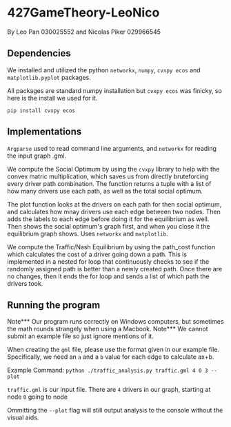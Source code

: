 # 427GameTheory-LeoNico
By Leo Pan 030025552 and Nicolas Piker 029966545

## Dependencies
We installed and utilized the python `networkx`, `numpy`, `cvxpy ecos` and `matplotlib.pyplot` packages.

All packages are standard numpy installation but `cvxpy ecos` was finicky, so here is the install we used for it.

`pip install cvxpy ecos`

## Implementations
`Argparse` used to read command line arguments, and `networkx` for reading the input graph .gml.

We compute the Social Optimum by using the `cvxpy` library to help with the convex matric multiplication, which saves us from directly bruteforcing every driver path combination. The function returns a tuple with a list of how many drivers use each path, as well as the total social optimum.

The plot function looks at the drivers on each path for then social optimum, and calculates how mnay drivers use each edge between two nodes. Then adds the labels to each edge before doing it for the equilibrium as well. Then shows the social optimum's graph first, and when you close it the equilibrium graph shows. Uses `networkx` and `matplotlib`.

We compute the Traffic/Nash Equilibrium by using the path_cost function which calculates the cost of a driver going down a path. This is implemented in a nested for loop that continuously checks to see if the randomly assigned path is better than a newly created path. Once there are no changes, then it ends the for loop and sends a list of which path the drivers took. 


## Running the program
Note*** Our program runs correctly on Windows computers, but sometimes the math rounds strangely when using a Macbook.
Note*** We cannot submit an example file so just ignore mentions of it. 

When creating the `gml` file, please use the format given in our example file. Specifically, we need an `a` and a `b` value for each edge to calculate ax+b.

Example Command:
`python ./traffic_analysis.py traffic.gml 4 0 3 --plot`

`traffic.gml` is our input file. There are `4` drivers in our graph, starting at node `0` going to node 

Ommitting the `--plot` flag will still output analysis to the console without the visual aids.
